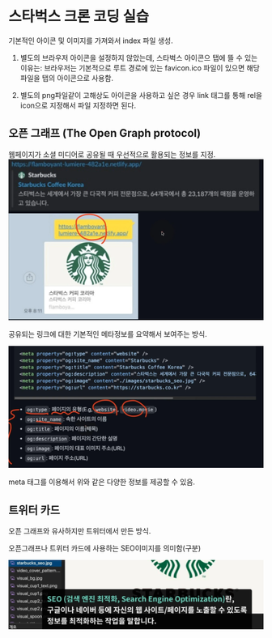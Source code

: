 # 스타벅스 크론 코딩 실습

기본적인 아이콘 및 이미지를 가져와서 index 파일 생성. 

1. 별도의 브라우저 아이콘을 설정하지 않았는데, 스타벅스 아이콘으 탭에 뜰 수 있는 이유는:
브라우저는 기본적으로 루트 경로에 있는 favicon.ico 파일이 있으면 해당 파일을 탭의 아이콘으로 사용함.

2. 별도의 png파일같이 고해상도 아이콘을 사용하고 싶은 경우 link 태그를 통해 rel을 icon으로 지정해서 파일 지정하면 된다.

## 오픈 그래프 (The Open Graph protocol)
웹페이지가 소셜 미디어로 공유될 때 우선적으로 활용되는 정보를 지정.
![오픈그래프의 예시](image.png)

공유되는 링크에 대한 기본적인 메타정보를 요약해서 보여주는 방식.

![오픈그래프 코드 예시](image-1.png)

meta 태그를 이용해서 위와 같은 다양한 정보를 제공할 수 있음.

## 트위터 카드
오픈 그래프와 유사하지만 트위터에서 만든 방식.

오픈그래프나 트위터 카드에 사용하는 SEO이미지를 의미함(구분)

![SEO 설명](image-2.png)
